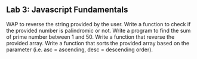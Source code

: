 ## Lab 3: Javascript Fundamentals

WAP to reverse the string provided by the user.
Write a function to check if the provided number is palindromic or not.
Write a program to find the sum of prime number between 1 and 50.
Write a function that reverse the provided array.
Write a function that sorts the provided array based on the parameter (i.e. asc = ascending, desc = descending order).
